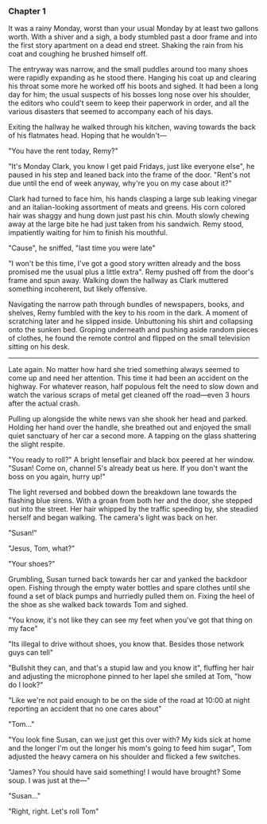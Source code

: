 ### Chapter 1

It was a rainy Monday, worst than your usual Monday by at least two 
gallons worth. With a shiver and a sigh, a body stumbled past a door 
frame and into the first story apartment on a dead end street. 
Shaking the rain from his coat and coughing he brushed himself off. 

The entryway was narrow, and the small puddles around too many shoes 
were rapidly expanding as he stood there. Hanging his coat up and 
clearing his throat some more he worked off his boots and sighed. It 
had been a long day for him; the usual suspects of his bosses long 
nose over his shoulder, the editors who could't seem to keep their 
paperwork in order, and all the various disasters that seemed to 
accompany each of his days.

Exiting the hallway he walked through his kitchen, waving towards 
the back of his flatmates head. Hoping that he wouldn't—

"You have the rent today, Remy?"

"It's Monday Clark, you know I get paid Fridays, just like everyone 
else", he paused in his step and leaned back into the frame of the 
door. "Rent's not due until the end of week anyway, why're you on 
my case about it?" 

Clark had turned to face him, his hands clasping a large sub leaking
vinegar and an italian-looking assortment of meats and greens. His corn
colored hair was shaggy and hung down just past his chin. Mouth slowly
chewing away at the large bite he had just taken from his sandwich. Remy
stood, impatiently waiting for him to finish his mouthful. 

"Cause", he sniffed, "last time you were late" 

"I won't be this time, I've got a good story written already and the boss 
promised me the usual plus a little extra". Remy pushed off from the door's
frame and spun away. Walking down the hallway as Clark muttered something 
incoherent, but likely offensive. 

Navigating the narrow path through bundles of newspapers, books, and 
shelves, Remy fumbled with the key to his room in the dark. A moment 
of scratching later and he slipped inside. Unbuttoning his shirt and
collapsing onto the sunken bed. Groping underneath and pushing aside
random pieces of clothes, he found the remote control and flipped on the
small television sitting on his desk. 

<hr>

Late again. No matter how hard she tried something always seemed to come
up and need her attention. This time it had been an accident on the
highway. For whatever reason, half populous felt the need to slow down
and watch the various scraps of metal get cleaned off the road—even 3
hours after the actual crash.

Pulling up alongside the white news van she shook her head and parked.
Holding her hand over the handle, she breathed out and enjoyed the small
quiet sanctuary of her car a second more. A tapping on the glass
shattering the slight respite.

"You ready to roll?" A bright lenseflair and black box peered at her
window. "Susan! Come on, channel 5's already beat us here. If you don't
want the boss on you again, hurry up!"

The light reversed and bobbed down the breakdown lane towards the
flashing blue sirens. With a groan from both her and the door, she
stepped out into the street. Her hair whipped by the traffic speeding
by, she steadied herself and began walking. The camera's light was back
on her.

"Susan!"

"Jesus, Tom, what?"

"Your shoes?"

Grumbling, Susan turned back towards her car and yanked the backdoor
open. Fishing through the empty water bottles and spare clothes until
she found a set of black pumps and hurriedly pulled them on. Fixing the
heel of the shoe as she walked back towards Tom and sighed.

"You know, it's not like they can see my feet when you've got that thing
on my face"

"Its illegal to drive without shoes, you know that. Besides those
network guys can tell"

"Bullshit they can, and that's a stupid law and you know it", fluffing
her hair and adjusting the microphone pinned to her lapel she smiled at
Tom, "how do I look?"

"Like we're not paid enough to be on the side of the road at 10:00 at
night reporting an accident that no one cares about"

"Tom..."

"You look fine Susan, can we just get this over with? My kids sick at
home and the longer I'm out the longer his mom's going to feed him
sugar", Tom adjusted the heavy camera on his shoulder and flicked a few
switches.

"James? You should have said something! I would have brought? Some soup.
I was just at the—"

"Susan..."

"Right, right. Let's roll Tom"


